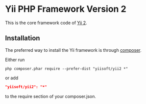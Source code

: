 Yii PHP Framework Version 2
===========================

This is the core framework code of [Yii 2](https://github.com/yiisoft/yii2#readme).


Installation
------------

The preferred way to install the Yii framework is through [composer](http://getcomposer.org/download/).

Either run

```
php composer.phar require --prefer-dist "yiisoft/yii2 *"
```

or add

```json
"yiisoft/yii2": "*"
```

to the require section of your composer.json.
